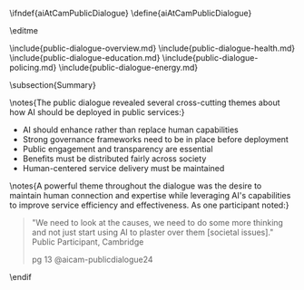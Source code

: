 \ifndef{aiAtCamPublicDialogue}
\define{aiAtCamPublicDialogue}

\editme

\include{public-dialogue-overview.md}
\include{public-dialogue-health.md}
\include{public-dialogue-education.md}
\include{public-dialogue-policing.md}
\include{public-dialogue-energy.md}

\subsection{Summary}

\notes{The public dialogue revealed several cross-cutting themes about how AI should be deployed in public services:}

* AI should enhance rather than replace human capabilities
* Strong governance frameworks need to be in place before deployment
* Public engagement and transparency are essential
* Benefits must be distributed fairly across society
* Human-centered service delivery must be maintained

\notes{A powerful theme throughout the dialogue was the desire to maintain human connection and expertise while leveraging AI's capabilities to improve service efficiency and effectiveness. As one participant noted:}

> "We need to look at the causes, we need to do some more thinking and not just start using AI to plaster over them [societal issues]." Public Participant, Cambridge
> 
> pg 13 @aicam-publicdialogue24

\endif
